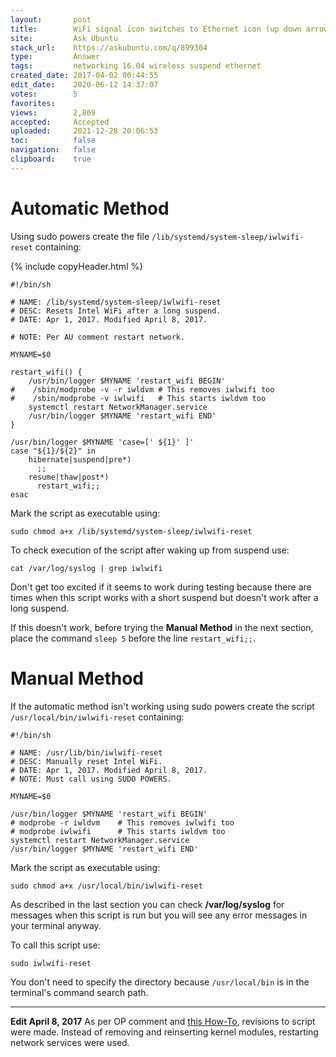 ```yaml
---
layout:       post
title:        WiFi signal icon switches to Ethernet icon (up down arrows) after Suspend?
site:         Ask Ubuntu
stack_url:    https://askubuntu.com/q/899304
type:         Answer
tags:         networking 16.04 wireless suspend ethernet
created_date: 2017-04-02 00:44:55
edit_date:    2020-06-12 14:37:07
votes:        5
favorites:    
views:        2,869
accepted:     Accepted
uploaded:     2021-12-28 20:06:53
toc:          false
navigation:   false
clipboard:    true
---
```


# Automatic Method

Using sudo powers create the file `/lib/systemd/system-sleep/iwlwifi-reset` containing:

{% include copyHeader.html %}
``` 
#!/bin/sh

# NAME: /lib/systemd/system-sleep/iwlwifi-reset
# DESC: Resets Intel WiFi after a long suspend.
# DATE: Apr 1, 2017. Modified April 8, 2017.

# NOTE: Per AU comment restart network.

MYNAME=$0

restart_wifi() {
    /usr/bin/logger $MYNAME 'restart_wifi BEGIN'
#    /sbin/modprobe -v -r iwldvm # This removes iwlwifi too
#    /sbin/modprobe -v iwlwifi   # This starts iwldvm too
    systemctl restart NetworkManager.service
    /usr/bin/logger $MYNAME 'restart_wifi END'
}

/usr/bin/logger $MYNAME 'case=[' ${1}' ]'
case "${1}/${2}" in
    hibernate|suspend|pre*)
      ;;
    resume|thaw|post*)
      restart_wifi;;
esac

```

Mark the script as executable using:

``` 
sudo chmod a+x /lib/systemd/system-sleep/iwlwifi-reset

```

To check execution of the script after waking up from suspend use:

``` 
cat /var/log/syslog | grep iwlwifi

```

Don't get too excited if it seems to work during testing because there are times when this script works with a short suspend but doesn't work after a long suspend.

If this doesn't work, before trying the **Manual Method** in the next section, place the command `sleep 5` before the line `restart_wifi;;`.

# Manual Method

If the automatic method isn't working using sudo powers create the script `/usr/local/bin/iwlwifi-reset` containing:

``` 
#!/bin/sh

# NAME: /usr/lib/bin/iwlwifi-reset
# DESC: Manually reset Intel WiFi.
# DATE: Apr 1, 2017. Modified April 8, 2017.
# NOTE: Must call using SUDO POWERS.

MYNAME=$0

/usr/bin/logger $MYNAME 'restart_wifi BEGIN'
# modprobe -r iwldvm    # This removes iwlwifi too
# modprobe iwlwifi      # This starts iwldvm too
systemctl restart NetworkManager.service
/usr/bin/logger $MYNAME 'restart_wifi END'

```

Mark the script as executable using:

``` 
sudo chmod a+x /usr/local/bin/iwlwifi-reset

```

As described in the last section you can check **/var/log/syslog** for messages when this script is run but you will see any error messages in your terminal anyway.

To call this script use:

``` 
sudo iwlwifi-reset

```

You don't need to specify the directory because `/usr/local/bin` is in the terminal's command search path.


----------

**Edit April 8, 2017** As per OP comment and [this How-To][1], revisions to script were made. Instead of removing and reinserting kernel modules, restarting network services were used.


  [1]: https://linuxconfig.org/how-to-restart-network-on-ubuntu-16-04-xenial-xerus-linux
